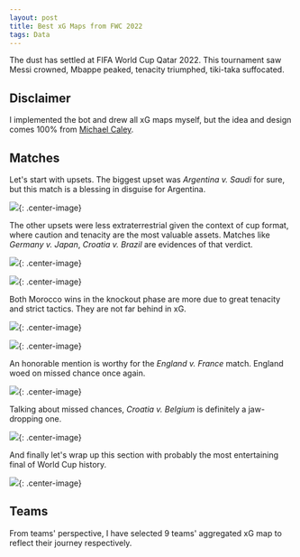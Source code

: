 ```yaml
---
layout: post
title: Best xG Maps from FWC 2022
tags: Data
---
```


The dust has settled at FIFA World Cup Qatar 2022. This tournament saw Messi crowned, Mbappe peaked, tenacity triumphed, tiki-taka suffocated.

## Disclaimer

I implemented the bot and drew all xG maps myself, but the idea and design comes 100% from [Michael Caley](https://twitter.com/mc_of_a).

## Matches

Let's start with upsets. The biggest upset was _Argentina v. Saudi_ for sure, but this match is a blessing in disguise for Argentina.

![](https://jiaxi-github-pages-photohost.oss-cn-beijing.aliyuncs.com/pyreneesalpaca/images/2022-12-23-wcxg-arg-sau.png){: .center-image}

The other upsets were less extraterrestrial given the context of cup format, where caution and tenacity are the most valuable assets. Matches like _Germany v. Japan_, _Croatia v. Brazil_ are evidences of that verdict.

![](https://jiaxi-github-pages-photohost.oss-cn-beijing.aliyuncs.com/pyreneesalpaca/images/2022-12-23-wcxg-ger-jpn.png){: .center-image}

![](https://jiaxi-github-pages-photohost.oss-cn-beijing.aliyuncs.com/pyreneesalpaca/images/2022-12-23-wcxg-cro-bra.png){: .center-image}

Both Morocco wins in the knockout phase are more due to great tenacity and strict tactics. They are not far behind in xG.

![](https://jiaxi-github-pages-photohost.oss-cn-beijing.aliyuncs.com/pyreneesalpaca/images/2022-12-23-wcxg-mor-esp.png){: .center-image}

![](https://jiaxi-github-pages-photohost.oss-cn-beijing.aliyuncs.com/pyreneesalpaca/images/2022-12-23-wcxg-mor-por.png){: .center-image}

An honorable mention is worthy for the _England v. France_ match. England woed on missed chance once again.

![](https://jiaxi-github-pages-photohost.oss-cn-beijing.aliyuncs.com/pyreneesalpaca/images/2022-12-23-wcxg-eng-fra.png){: .center-image}

Talking about missed chances, _Croatia v. Belgium_ is definitely a jaw-dropping one.

![](https://jiaxi-github-pages-photohost.oss-cn-beijing.aliyuncs.com/pyreneesalpaca/images/2022-12-23-wcxg-cro-bel.png){: .center-image}

And finally let's wrap up this section with probably the most entertaining final of World Cup history.

![](https://jiaxi-github-pages-photohost.oss-cn-beijing.aliyuncs.com/pyreneesalpaca/images/2022-12-23-wcxg-arg-fra.png){: .center-image}

## Teams

From teams' perspective, I have selected 9 teams' aggregated xG map to reflect their journey respectively.


